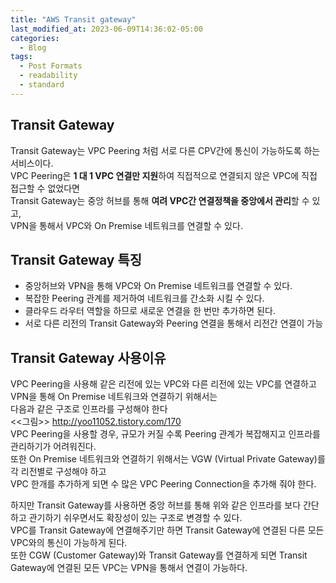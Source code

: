 ```yaml
---
title: "AWS Transit gateway"
last_modified_at: 2023-06-09T14:36:02-05:00
categories:
  - Blog
tags:
  - Post Formats
  - readability
  - standard
---
```


## Transit Gateway
Transit Gateway는 VPC Peering 처럼 서로 다른 CPV간에 통신이 가능하도록 하는 서비스이다.  
VPC Peering은 **1 대 1 VPC 연결만 지원**하여 직접적으로 연결되지 않은 VPC에 직접 접근할 수 없었다면  
Transit Gateway는 중앙 허브를 통해 **여려 VPC간 연결정책을 중앙에서 관리**할 수 있고,  
VPN을 통해서 VPC와 On Premise 네트워크를 연결할 수 있다.  

## Transit Gateway 특징
- 중앙허브와 VPN을 통해 VPC와 On Premise 네트워크를 연결할 수 있다.  
- 복잡한 Peering 관계를 제거하여 네트워크를 간소화 시킬 수 있다.  
- 클라우드 라우터 역할을 하므로 새로운 연결을 한 번만 추가하면 된다.  
- 서로 다른 리전의 Transit Gateway와 Peering 연결을 통해서 리전간 연결이 가능  

## Transit Gateway 사용이유
VPC Peering을 사용해 같은 리전에 있는 VPC와 다른 리전에 있는 VPC를 연결하고 VPN을 통해 On Premise 네트워크와 연결하기 위해서는  
다음과 같은 구조로 인프라를 구성해야 한다  
<<그림>> http://yoo11052.tistory.com/170  
VPC Peering을 사용할 경우, 규모가 커질 수록 Peering 관계가 복잡해지고 인프라를 관리하기가 어려워진다.  
또한 On Premise 네트워크와 연결하기 위해서는 VGW (Virtual Private Gateway)를 각 리전별로 구성해야 하고  
VPC 한개를 추가하게 되면 수 많은 VPC Peering Connection을 추가해 줘야 한다.  

하지만 Transit Gateway를 사용하면 중앙 허브를 통해 위와 같은 인프라를 보다 간단하고 관기하기 쉬우면서도 확장성이 있는 구조로 변경할 수 있다.  
VPC를 Transit Gateway에 연결해주기만 하면 Transit Gateway에 연결된 다른 모든 VPC와의 통신이 가능하게 된다.  
또한 CGW (Customer Gateway)와 Transit Gateway를 연결하게 되면 Transit Gateway에 연결된 모든 VPC는 VPN을 통해서 연결이 가능하다.  
